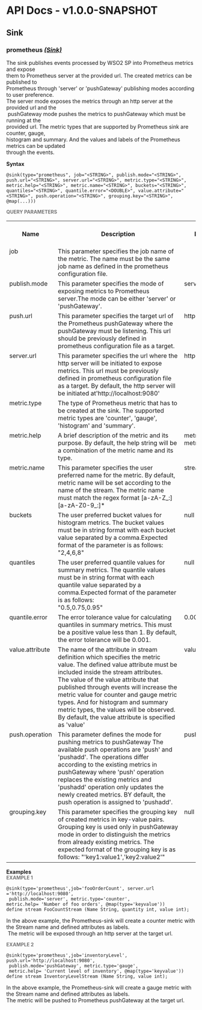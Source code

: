 # API Docs - v1.0.0-SNAPSHOT

## Sink

### prometheus *<a target="_blank" href="https://wso2.github.io/siddhi/documentation/siddhi-4.0/#sink">(Sink)</a>*

<p style="word-wrap: break-word">The sink publishes events processed by WSO2 SP into Prometheus metrics and expose <br>them to Prometheus server at the provided url. The created metrics can be published to <br>Prometheus through 'server' or 'pushGateway' publishing modes according to user preference.<br>The server mode exposes the metrics through an http server at the provided url and the <br>&nbsp;pushGateway mode pushes the metrics to pushGateway which must be running at the <br>provided url. The metric types that are supported by Prometheus sink are counter, gauge,<br>histogram and summary. And the values and labels of the Prometheus metrics can be updated <br>through the events. </p>

<span id="syntax" class="md-typeset" style="display: block; font-weight: bold;">Syntax</span>
```
@sink(type="prometheus", job="<STRING>", publish.mode="<STRING>", push.url="<STRING>", server.url="<STRING>", metric.type="<STRING>", metric.help="<STRING>", metric.name="<STRING>", buckets="<STRING>", quantiles="<STRING>", quantile.error="<DOUBLE>", value.attribute="<STRING>", push.operation="<STRING>", grouping.key="<STRING>", @map(...)))
```

<span id="query-parameters" class="md-typeset" style="display: block; color: rgba(0, 0, 0, 0.54); font-size: 12.8px; font-weight: bold;">QUERY PARAMETERS</span>
<table>
    <tr>
        <th>Name</th>
        <th style="min-width: 20em">Description</th>
        <th>Default Value</th>
        <th>Possible Data Types</th>
        <th>Optional</th>
        <th>Dynamic</th>
    </tr>
    <tr>
        <td style="vertical-align: top">job</td>
        <td style="vertical-align: top; word-wrap: break-word">This parameter specifies the job name of the metric. The name must be the same job name as defined in the prometheus configuration file.</td>
        <td style="vertical-align: top"></td>
        <td style="vertical-align: top">STRING</td>
        <td style="vertical-align: top">No</td>
        <td style="vertical-align: top">No</td>
    </tr>
    <tr>
        <td style="vertical-align: top">publish.mode</td>
        <td style="vertical-align: top; word-wrap: break-word">This parameter specifies the mode of exposing metrics to Prometheus server.The mode can be either 'server' or 'pushGateway'.</td>
        <td style="vertical-align: top">server</td>
        <td style="vertical-align: top">STRING</td>
        <td style="vertical-align: top">Yes</td>
        <td style="vertical-align: top">No</td>
    </tr>
    <tr>
        <td style="vertical-align: top">push.url</td>
        <td style="vertical-align: top; word-wrap: break-word">This parameter specifies the target url of the Prometheus pushGateway where the pushGateway must be listening. This url should be previously defined in prometheus configuration file as a target.</td>
        <td style="vertical-align: top">http://localhost:9091</td>
        <td style="vertical-align: top">STRING</td>
        <td style="vertical-align: top">Yes</td>
        <td style="vertical-align: top">No</td>
    </tr>
    <tr>
        <td style="vertical-align: top">server.url</td>
        <td style="vertical-align: top; word-wrap: break-word">This parameter specifies the url where the http server will be initiated to expose metrics. This url must be previously defined in prometheus configuration file as a target. By default, the http server will be initiated at'http://localhost:9080'</td>
        <td style="vertical-align: top">http://localhost:9080</td>
        <td style="vertical-align: top">STRING</td>
        <td style="vertical-align: top">Yes</td>
        <td style="vertical-align: top">No</td>
    </tr>
    <tr>
        <td style="vertical-align: top">metric.type</td>
        <td style="vertical-align: top; word-wrap: break-word">The type of Prometheus metric that has to be created at the sink. The supported metric types are 'counter', 'gauge', 'histogram' and 'summary'. </td>
        <td style="vertical-align: top"></td>
        <td style="vertical-align: top">STRING</td>
        <td style="vertical-align: top">No</td>
        <td style="vertical-align: top">No</td>
    </tr>
    <tr>
        <td style="vertical-align: top">metric.help</td>
        <td style="vertical-align: top; word-wrap: break-word">A brief description of the metric and its purpose. By default, the help string will be a combination of the metric name and its type.</td>
        <td style="vertical-align: top">metric name with metric type</td>
        <td style="vertical-align: top">STRING</td>
        <td style="vertical-align: top">Yes</td>
        <td style="vertical-align: top">No</td>
    </tr>
    <tr>
        <td style="vertical-align: top">metric.name</td>
        <td style="vertical-align: top; word-wrap: break-word">This parameter specifies the user preferred name for the metric. By default, metric name will be set according to the name of the stream. The metric name must match the regex format [a-zA-Z_:][a-zA-Z0-9_:]* </td>
        <td style="vertical-align: top">stream name</td>
        <td style="vertical-align: top">STRING</td>
        <td style="vertical-align: top">Yes</td>
        <td style="vertical-align: top">No</td>
    </tr>
    <tr>
        <td style="vertical-align: top">buckets</td>
        <td style="vertical-align: top; word-wrap: break-word">The user preferred bucket values for histogram metrics. The bucket values must be in string format with each bucket value separated by a comma.Expected format of the parameter is as follows: <br>"2,4,6,8"</td>
        <td style="vertical-align: top">null</td>
        <td style="vertical-align: top">STRING</td>
        <td style="vertical-align: top">Yes</td>
        <td style="vertical-align: top">No</td>
    </tr>
    <tr>
        <td style="vertical-align: top">quantiles</td>
        <td style="vertical-align: top; word-wrap: break-word">The user preferred quantile values for summary metrics. The quantile values must be in string format with each quantile value separated by a comma.Expected format of the parameter is as follows: <br>"0.5,0.75,0.95"</td>
        <td style="vertical-align: top">null</td>
        <td style="vertical-align: top">STRING</td>
        <td style="vertical-align: top">Yes</td>
        <td style="vertical-align: top">No</td>
    </tr>
    <tr>
        <td style="vertical-align: top">quantile.error</td>
        <td style="vertical-align: top; word-wrap: break-word">The error tolerance value for calculating quantiles in summary metrics. This must be a positive value less than 1. By default, the error tolerance will be 0.001.</td>
        <td style="vertical-align: top">0.001</td>
        <td style="vertical-align: top">DOUBLE</td>
        <td style="vertical-align: top">Yes</td>
        <td style="vertical-align: top">No</td>
    </tr>
    <tr>
        <td style="vertical-align: top">value.attribute</td>
        <td style="vertical-align: top; word-wrap: break-word">The name of the attribute in stream definition which specifies the metric value. The defined value attribute must be included inside the stream attributes. <br>The value of the value attribute that published through events will increase the metric value for counter and gauge metric types. And for histogram and summary metric types, the values will be observed. By default, the value attribute is specified as 'value' </td>
        <td style="vertical-align: top">value</td>
        <td style="vertical-align: top">STRING</td>
        <td style="vertical-align: top">Yes</td>
        <td style="vertical-align: top">No</td>
    </tr>
    <tr>
        <td style="vertical-align: top">push.operation</td>
        <td style="vertical-align: top; word-wrap: break-word">This parameter defines the mode for pushing metrics to pushGateway The available push operations are 'push' and 'pushadd'. The operations differ according to the existing metrics in pushGateway where 'push' operation replaces the existing metrics and 'pushadd' operation only updates the newly created metrics. BY default, the push operation is assigned to  'pushadd'.</td>
        <td style="vertical-align: top">pushadd</td>
        <td style="vertical-align: top">STRING</td>
        <td style="vertical-align: top">Yes</td>
        <td style="vertical-align: top">No</td>
    </tr>
    <tr>
        <td style="vertical-align: top">grouping.key</td>
        <td style="vertical-align: top; word-wrap: break-word">This parameter specifies the grouping key of created metrics in key-value pairs. Grouping key is used only in pushGateway mode in order to distinguish the metrics from already existing metrics. The expected format of the grouping key is as follows: "'key1:value1','key2:value2'"</td>
        <td style="vertical-align: top">null</td>
        <td style="vertical-align: top">STRING</td>
        <td style="vertical-align: top">Yes</td>
        <td style="vertical-align: top">No</td>
    </tr>
</table>

<span id="examples" class="md-typeset" style="display: block; font-weight: bold;">Examples</span>
<span id="example-1" class="md-typeset" style="display: block; color: rgba(0, 0, 0, 0.54); font-size: 12.8px; font-weight: bold;">EXAMPLE 1</span>
```
@sink(type='prometheus',job='fooOrderCount', server.url ='http://localhost:9080',
 publish.mode='server', metric.type='counter', 
metric.help= 'Number of foo orders', @map(type='keyvalue'))
define stream FooCountStream (Name String, quantity int, value int);

```
<p style="word-wrap: break-word"> In the above example, the Prometheus-sink will create a counter metric with the Stream name and defined attributes as labels. <br>&nbsp;The metric will be exposed through an http server at the target url.</p>

<span id="example-2" class="md-typeset" style="display: block; color: rgba(0, 0, 0, 0.54); font-size: 12.8px; font-weight: bold;">EXAMPLE 2</span>
```
@sink(type='prometheus',job='inventoryLevel', push.url='http://localhost:9080',
 publish.mode='pushGateway', metric.type='gauge',
 metric.help= 'Current level of inventory', @map(type='keyvalue'))
define stream InventoryLevelStream (Name String, value int);

```
<p style="word-wrap: break-word"> In the above example, the Prometheus-sink will create a gauge metric with the Stream name and defined attributes as labels.<br>The metric will be pushed to Prometheus pushGateway at the target url.</p>

